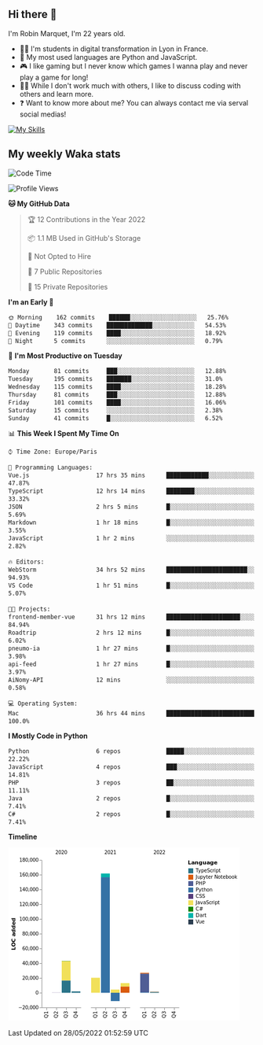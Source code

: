 ## Hi there 👋

I'm Robin Marquet, I'm 22 years old.

- 👨‍💻 I'm students in digital transformation in Lyon in France.
- 🌱 My most used languages are Python and JavaScript.
- 🎮 I like gaming but I never know which games I wanna play and never play a game for long!
- 👯‍♀️ While I don't work much with others, I like to discuss coding with others and learn more.
- ❓ Want to know more about me? You can always contact me via serval social medias!

[![My Skills](https://skillicons.dev/icons?i=js,html,css,docker,express,figma,firebase,graphql,mongodb,mysql,nodejs,py,react,ts,vue)](https://skillicons.dev)

## My weekly Waka stats

<!--START_SECTION:waka-->
![Code Time](http://img.shields.io/badge/Code%20Time-0%20secs-blue)

![Profile Views](http://img.shields.io/badge/Profile%20Views-0-blue)

**🐱 My GitHub Data** 

> 🏆 12 Contributions in the Year 2022
 > 
> 📦 1.1 MB Used in GitHub's Storage 
 > 
> 🚫 Not Opted to Hire
 > 
> 📜 7 Public Repositories 
 > 
> 🔑 15 Private Repositories  
 > 
**I'm an Early 🐤** 

```text
🌞 Morning    162 commits    ██████░░░░░░░░░░░░░░░░░░░   25.76% 
🌆 Daytime    343 commits    █████████████░░░░░░░░░░░░   54.53% 
🌃 Evening    119 commits    ████░░░░░░░░░░░░░░░░░░░░░   18.92% 
🌙 Night      5 commits      ░░░░░░░░░░░░░░░░░░░░░░░░░   0.79%

```
📅 **I'm Most Productive on Tuesday** 

```text
Monday       81 commits     ███░░░░░░░░░░░░░░░░░░░░░░   12.88% 
Tuesday      195 commits    ███████░░░░░░░░░░░░░░░░░░   31.0% 
Wednesday    115 commits    ████░░░░░░░░░░░░░░░░░░░░░   18.28% 
Thursday     81 commits     ███░░░░░░░░░░░░░░░░░░░░░░   12.88% 
Friday       101 commits    ████░░░░░░░░░░░░░░░░░░░░░   16.06% 
Saturday     15 commits     ░░░░░░░░░░░░░░░░░░░░░░░░░   2.38% 
Sunday       41 commits     █░░░░░░░░░░░░░░░░░░░░░░░░   6.52%

```


📊 **This Week I Spent My Time On** 

```text
⌚︎ Time Zone: Europe/Paris

💬 Programming Languages: 
Vue.js                   17 hrs 35 mins      ████████████░░░░░░░░░░░░░   47.87% 
TypeScript               12 hrs 14 mins      ████████░░░░░░░░░░░░░░░░░   33.32% 
JSON                     2 hrs 5 mins        █░░░░░░░░░░░░░░░░░░░░░░░░   5.69% 
Markdown                 1 hr 18 mins        █░░░░░░░░░░░░░░░░░░░░░░░░   3.55% 
JavaScript               1 hr 2 mins         ░░░░░░░░░░░░░░░░░░░░░░░░░   2.82%

🔥 Editors: 
WebStorm                 34 hrs 52 mins      ███████████████████████░░   94.93% 
VS Code                  1 hr 51 mins        █░░░░░░░░░░░░░░░░░░░░░░░░   5.07%

🐱‍💻 Projects: 
frontend-member-vue      31 hrs 12 mins      █████████████████████░░░░   84.94% 
Roadtrip                 2 hrs 12 mins       █░░░░░░░░░░░░░░░░░░░░░░░░   6.02% 
pneumo-ia                1 hr 27 mins        █░░░░░░░░░░░░░░░░░░░░░░░░   3.98% 
api-feed                 1 hr 27 mins        █░░░░░░░░░░░░░░░░░░░░░░░░   3.97% 
AiNomy-API               12 mins             ░░░░░░░░░░░░░░░░░░░░░░░░░   0.58%

💻 Operating System: 
Mac                      36 hrs 44 mins      █████████████████████████   100.0%

```

**I Mostly Code in Python** 

```text
Python                   6 repos             █████░░░░░░░░░░░░░░░░░░░░   22.22% 
JavaScript               4 repos             ███░░░░░░░░░░░░░░░░░░░░░░   14.81% 
PHP                      3 repos             ██░░░░░░░░░░░░░░░░░░░░░░░   11.11% 
Java                     2 repos             █░░░░░░░░░░░░░░░░░░░░░░░░   7.41% 
C#                       2 repos             █░░░░░░░░░░░░░░░░░░░░░░░░   7.41%

```


**Timeline**

![Chart not found](https://raw.githubusercontent.com/rmarquet21/rmarquet21/main/charts/bar_graph.png) 


 Last Updated on 28/05/2022 01:52:59 UTC
<!--END_SECTION:waka-->

